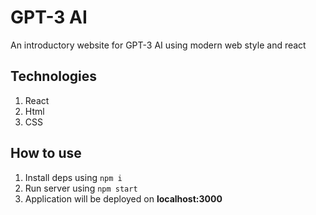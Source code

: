 # GPT-3 AI
An introductory website for GPT-3 AI using modern web style and react

## Technologies
1. React
2. Html
3. CSS

## How to use
1. Install deps using `npm i`
2. Run server using `npm start`
3. Application will be deployed on **localhost:3000**
